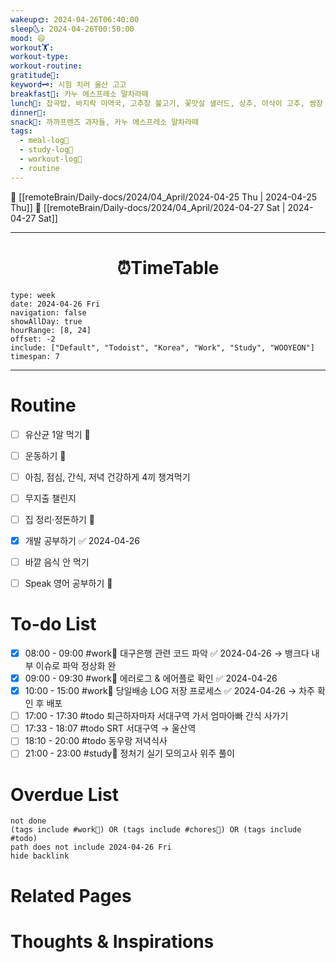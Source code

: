 ```yaml
---
wakeup🌞: 2024-04-26T06:40:00
sleep🌜: 2024-04-26T00:50:00
mood: 😄
workout🏋️: 
workout-type: 
workout-routine: 
gratitude🙏: 
keyword🗝️: 시험 치러 울산 고고
breakfast🍳: 카누 에스프레소 말차라떼
lunch🍚: 잡곡밥, 바지락 미역국, 고추장 불고기, 꽃맛살 샐러드, 상추, 아삭이 고추, 쌈장
dinner🥗: 
snack🍬: 까까프렌즈 과자들, 카누 에스프레소 말차라떼
tags:
  - meal-log📝
  - study-log📓
  - workout-log💪
  - routine
---
```


🔺 [[remoteBrain/Daily-docs/2024/04_April/2024-04-25 Thu | 2024-04-25 Thu]]
🔻 [[remoteBrain/Daily-docs/2024/04_April/2024-04-27 Sat | 2024-04-27 Sat]]
___
<h1> <center>⏰TimeTable </center> </h1>

```gEvent
type: week
date: 2024-04-26 Fri
navigation: false
showAllDay: true
hourRange: [8, 24]
offset: -2
include: ["Default", "Todoist", "Korea", "Work", "Study", "WOOYEON"]
timespan: 7
```

--- 


# Routine 

- [ ] 유산균 1알 먹기 🔼 
- [ ] 운동하기 🔼
- [ ] 아침, 점심, 간식, 저녁 건강하게 4끼 챙겨먹기
- [ ] 무지출 챌린지 
- [ ] 집 정리·정돈하기 🔼
- [x] 개발 공부하기 ✅ 2024-04-26
- [ ] 바깥 음식 안 먹기 
- [ ] Speak 영어 공부하기 🔼 


# To-do List

- [x] 08:00 - 09:00 #work💼 대구은행 관련 코드 파악 ✅ 2024-04-26
	→ 뱅크다 내부 이슈로 파악 정상화 완
- [x] 09:00 - 09:30 #work💼 에러로그 & 에어플로 확인 ✅ 2024-04-26
- [x] 10:00 - 15:00 #work💼 당일배송 LOG 저장 프로세스 ✅ 2024-04-26
	→ 차주 확인 후 배포
- [ ] 17:00 - 17:30 #todo 퇴근하자마자 서대구역 가서 엄마아빠 간식 사가기
- [ ] 17:33 - 18:07 #todo SRT 서대구역 → 울산역
- [ ] 18:10 - 20:00 #todo 동우랑 저녁식사
- [ ] 21:00 - 23:00 #study📓 정처기 실기 모의고사 위주 풀이

# Overdue List
```tasks
not done
(tags include #work💼) OR (tags include #chores🧺) OR (tags include #todo)
path does not include 2024-04-26 Fri
hide backlink
```

# Related Pages



# Thoughts & Inspirations

